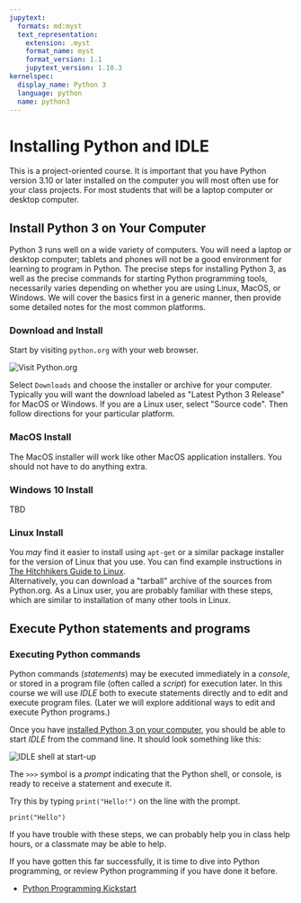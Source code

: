 ```yaml
---
jupytext:
  formats: md:myst
  text_representation:
    extension: .myst
    format_name: myst
    format_version: 1.1
    jupytext_version: 1.10.3
kernelspec:
  display_name: Python 3
  language: python
  name: python3
---
```


# Installing Python and IDLE

This is a project-oriented course.  It is important that you have 
Python version 3.10 or later installed on the computer you will most 
often use for your class projects.   For most students that will be 
a laptop computer or desktop computer.

## Install Python 3 on Your Computer

Python 3 runs well on a wide variety of computers.  You will 
need a laptop or desktop computer; tablets and phones will not be a 
good environment for learning to program in Python.  The precise 
steps for installing Python 3, as well as the precise commands for 
starting Python programming tools, necessarily varies depending on 
whether you are using Linux, MacOS, or Windows.   We will cover 
the basics first in a generic manner, then provide some detailed 
notes for the most common platforms. 

### Download and Install

Start by visiting `python.org` with your web browser.

![Visit Python.org](img/python-org.png)

Select `Downloads` and choose the installer or archive for your
computer.  Typically you will want the download labeled as "Latest 
Python 3 Release" for MacOS or Windows.  If you are a Linux user, 
select "Source code".  Then follow directions for your particular 
platform. 

### MacOS Install

The MacOS installer will work like other MacOS application 
installers. You should not have to do anything extra. 

### Windows 10 Install

TBD

### Linux Install

You _may_ find it easier to install using `apt-get` or a similar 
package installer for the version of Linux that you use.  You can 
find example instructions in 
[The Hitchhikers Guide to Linux](https://docs.python-guide.org/starting/install3/linux/).   
Alternatively, you can download a "tarball" archive of the sources from
Python.org.   As a Linux user, you are probably familiar with these 
steps, which are similar to installation of many other tools in Linux. 

## Execute Python statements and programs

### Executing Python commands

Python commands (_statements_) may be executed immediately in a 
_console_, or stored in a program file (often called a _script_) for 
execution later.  In this course we will use _IDLE_ both to execute
statements directly and to edit and execute program files. (Later we 
will explore additional ways to edit and execute Python programs.)

Once you have 
[installed Python 3 on your computer](./01-0-Ready.md), you 
should be able to start _IDLE_ from the command line.  It should look 
something like this: 

![IDLE shell at start-up](img/IDLE.png)

The `>>>` symbol is a _prompt_ indicating that
the Python shell, or console, is ready to
receive a statement and execute it. 

Try this by typing `print("Hello!")` on the
line with the prompt. 

```{code-cell} python3
print("Hello")
```

If you have trouble with these steps, we can probably help you in 
class help hours, or a classmate may be able to help. 

If you have gotten this far successfully, it is time to dive into 
Python programming, or review Python programming if you have done it 
before. 

* [Python Programming Kickstart](01-03-Kickstart.md)
